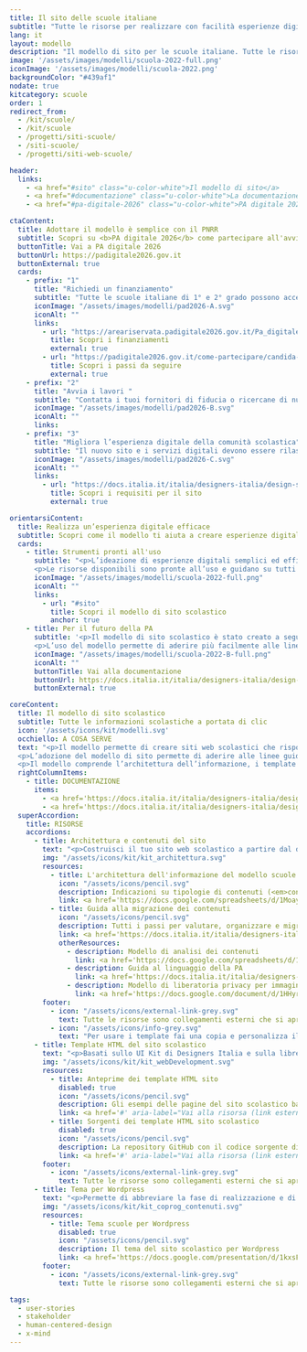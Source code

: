 ```yaml
---
title: Il sito delle scuole italiane
subtitle: "Tutte le risorse per realizzare con facilità esperienze digitali semplici e moderne per la comunità scolastica"
lang: it
layout: modello
description: "Il modello di sito per le scuole italiane. Tutte le risorse per realizzare con facilità esperienze digitali semplici e accessibili per la comunità scolastica"
image: '/assets/images/modelli/scuola-2022-full.png'
iconImage: '/assets/images/modelli/scuola-2022.png'
backgroundColor: "#439af1"
nodate: true
kitcategory: scuole
order: 1
redirect_from:
  - /kit/scuole/
  - /kit/scuole
  - /progetti/siti-scuole/
  - /siti-scuole/
  - /progetti/siti-web-scuole/

header:
  links:
    - <a href="#sito" class="u-color-white">Il modello di sito</a>
    - <a href="#documentazione" class="u-color-white">La documentazione del modello</a>
    - <a href="#pa-digitale-2026" class="u-color-white">PA digitale 2026</a>

ctaContent:
  title: Adottare il modello è semplice con il PNRR
  subtitle: Scopri su <b>PA digitale 2026</b> come partecipare all'avviso per il finanziamento dedicato a migliorare l'esperienza utente del cittadino nei siti web scolastici
  buttonTitle: Vai a PA digitale 2026
  buttonUrl: https://padigitale2026.gov.it
  buttonExternal: true
  cards:
    - prefix: "1"
      title: "Richiedi un finanziamento"
      subtitle: "Tutte le scuole italiane di 1° e 2° grado possono accedere ai fondi PNRR per l'aggiornamento del sito web. Il processo di candidatura, semplice e veloce, è interamente online sulla piattaforma PA digitale 2026."
      iconImage: "/assets/images/modelli/pad2026-A.svg"
      iconAlt: ""
      links:
        - url: "https://areariservata.padigitale2026.gov.it/Pa_digitale2026_dettagli_avviso?id=a017Q00000dk82wQAA"
          title: Scopri i finanziamenti
          external: true
        - url: "https://padigitale2026.gov.it/come-partecipare/candida-pa/"
          title: Scopri i passi da seguire
          external: true
    - prefix: "2"
      title: "Avvia i lavori "
      subtitle: "Contatta i tuoi fornitori di fiducia o ricercane di nuovi tramite il portale MePA. Le attività devono iniziare entro 6 mesi dalla pubblicazione del decreto di finanziamento."
      iconImage: "/assets/images/modelli/pad2026-B.svg"
      iconAlt: ""
      links:
    - prefix: "3"
      title: "Migliora l’esperienza digitale della comunità scolastica"
      subtitle: "Il nuovo sito e i servizi digitali devono essere rilasciati entro 9 mesi dall’avvio dei lavori e rispettare i requisiti tecnici minimi per l’accesso ai fondi."
      iconImage: "/assets/images/modelli/pad2026-C.svg"
      iconAlt: ""
      links:
        - url: "https://docs.italia.it/italia/designers-italia/design-scuole-docs/it/v2022.1/conformita-modello-scuola.html"
          title: Scopri i requisiti per il sito
          external: true

orientarsiContent:
  title: Realizza un’esperienza digitale efficace
  subtitle: Scopri come il modello ti aiuta a creare esperienze digitali coerenti e centrate sugli utenti, contribuendo alla trasformazione digitale delle pubblica amministrazione
  cards:
    - title: Strumenti pronti all'uso
      subtitle: "<p>L’ideazione di esperienze digitali semplici ed efficaci richiede tempo, risorse e molta ricerca. Il modello di sito per le scuole permette di rispondere alle esigenze di studenti, genitori e tutta la comunità scolastica in modo rapido e a basso costo, sfruttando procedure e funzionalità già validate con gli utenti.</p>
      <p>Le risorse disponibili sono pronte all’uso e guidano su tutti gli aspetti della realizzazione, dall’implementazione dei template alla migrazione dei contenuti.</p>"
      iconImage: "/assets/images/modelli/scuola-2022-full.png"
      iconAlt: ""
      links:
        - url: "#sito"
          title: Scopri il modello di sito scolastico
          anchor: true
    - title: Per il futuro della PA
      subtitle: '<p>Il modello di sito scolastico è stato creato a seguito di un processo pluriennale di ricerca e progettazione con i cittadini a cura del progetto <strong>Designers Italia</strong>.</p>
      <p>L’uso del modello permette di aderire più facilmente alle linee guida nazionali di design e alle migliori pratiche di progettazione digitale, anticipando l’adozione di indicazioni di livello europeo.</p>'
      iconImage: "/assets/images/modelli/scuola-2022-B-full.png"
      iconAlt: ""
      buttonTitle: Vai alla documentazione
      buttonUrl: https://docs.italia.it/italia/designers-italia/design-scuole-docs/
      buttonExternal: true

coreContent:
  title: Il modello di sito scolastico
  subtitle: Tutte le informazioni scolastiche a portata di clic
  icon: '/assets/icons/kit/modelli.svg'
  occhiello: A COSA SERVE
  text: "<p>Il modello permette di creare siti web scolastici che rispondono ai bisogni degli utenti, con interfacce e strutture informative semplici da usare e navigare. Lo scopo è di fornire a studenti, genitori e tutta la comunità scolastica un solido punto di riferimento per trovare con facilità tutte le informazioni di cui hanno bisogno.</p>
  <p>L’adozione del modello di sito permette di aderire alle linee guida di design per i siti internet e i servizi digitali della PA, fornendo un’esperienza coerente tra le istituzioni e facilitandone l’uso per i cittadini che si spostano tra varie scuole.</p>
  <p>Il modello comprende l’architettura dell’informazione, i template HTML e i temi CMS, corredati da una serie di guide pratiche a supporto.</p>"
  rightColumnItems:
    - title: DOCUMENTAZIONE
      items:
        - <a href='https://docs.italia.it/italia/designers-italia/design-scuole-docs/it/v2022.1/risorse.html' target="_blank">Come usare le risorse</a>
        - <a href='https://docs.italia.it/italia/designers-italia/design-scuole-docs/it/v2022.1/conformita-modello-scuola.html' target="_blank">La conformità al modello</a>
  superAccordion:
    title: RISORSE
    accordions:
      - title: Architettura e contenuti del sito
        text: "<p>Costruisci il tuo sito web scolastico a partire dal documento di architettura dell’informazione. L'architettura dell'informazione rappresenta la struttura del sito e viene usata dai developer per la realizzazione delle strutture di <em>front-end</em> a <em>back-end</em>; è inoltre fondamentale per i designer per organizzare i vari livelli di contenuto nelle pagine del sito.</p>"
        img: "/assets/icons/kit/kit_architettura.svg"
        resources:
          - title: L'architettura dell'informazione del modello scuole
            icon: "/assets/icons/pencil.svg"
            description: Indicazioni su tipologie di contenuti (<em>content type</em>), sistemi di navigazione e tassonomie per tutte le aree del sito di una scuola
            link: <a href='https://docs.google.com/spreadsheets/d/1MoayTY05SE4ixtgBsfsdngdrFJf_Z2KNvDkMF3tKfc8/edit#gid=782511705' aria-label="Vai alla risorsa (link esterno)" target="_blank">Vai alla risorsa</a>
          - title: Guida alla migrazione dei contenuti
            icon: "/assets/icons/pencil.svg"
            description: Tutti i passi per valutare, organizzare e migrare i contenuti esistenti sulla nuova struttura del sito scolastico
            link: <a href='https://docs.italia.it/italia/designers-italia/design-scuole-docs/it/v2022.1/risorse/guida-migrazione-contenuti.html' aria-label="Vai alla risorsa (link esterno)" target="_blank">Vai alla risorsa</a>
            otherResources:
              - description: Modello di analisi dei contenuti
                link: <a href='https://docs.google.com/spreadsheets/d/1tmVB0unvsZ5wViYFtyaf95t69Pt4a5JAIFmGdjJjdwI/edit?usp=sharing' target="_blank" aria-label="Vai all'esempio (link esterno)">Vai alla risorsa</a>
              - description: Guida al linguaggio della PA
                link: <a href='https://docs.italia.it/italia/designers-italia/writing-toolkit/it/bozza/index.html' target="_blank" aria-label="Vai all'esempio (link esterno)">Vai alla risorsa</a>
              - description: Modello di liberatoria privacy per immagini e video
                link: <a href='https://docs.google.com/document/d/1HHyrk8L86XHuC0NOCAnSDY68Bjbjpp0vxvk5cL330vo/edit?usp=sharing' target="_blank" aria-label="Vai all'esempio (link esterno)">Vai alla risorsa</a>
        footer:
          - icon: "/assets/icons/external-link-grey.svg"
            text: Tutte le risorse sono collegamenti esterni che si aprono in una nuova finestra.
          - icon: "/assets/icons/info-grey.svg"
            text: "Per usare i template fai una copia e personalizza il file: trovi le istruzioni nella prima pagina della risorsa."
      - title: Template HTML del sito scolastico
        text: "<p>Basati sullo UI Kit di Designers Italia e sulla libreria Bootstrap Italia, i template HTML servono ai developers per la creazione del frontend del sito, ma possono essere utili anche ai designer come esempi di pagine e contenuti.</p>"
        img: "/assets/icons/kit/kit_webDevelopment.svg"
        resources:
          - title: Anteprime dei template HTML sito
            disabled: true
            icon: "/assets/icons/pencil.svg"
            description: Gli esempi delle pagine del sito scolastico basati sui template HTML Bootstrap
            link: <a href='#' aria-label="Vai alla risorsa (link esterno)" target="_blank">Vai alla risorsa</a>
          - title: Sorgenti dei template HTML sito scolastico
            disabled: true
            icon: "/assets/icons/pencil.svg"
            description: La repository GitHub con il codice sorgente di tutti i template per creare il sito di una scuola
            link: <a href='#' aria-label="Vai alla risorsa (link esterno)" target="_blank">Vai alla risorsa</a>
        footer:
          - icon: "/assets/icons/external-link-grey.svg"
            text: Tutte le risorse sono collegamenti esterni che si aprono in una nuova finestra.
      - title: Tema per Wordpress
        text: "<p>Permette di abbreviare la fase di realizzazione e di implementare direttamente l’architettura dell'informazione e il codice html su una fra le più comuni piattaforme di gestione contenuti.</p>"
        img: "/assets/icons/kit/kit_coprog_contenuti.svg"
        resources:
          - title: Tema scuole per Wordpress
            disabled: true
            icon: "/assets/icons/pencil.svg"
            description: Il tema del sito scolastico per Wordpress
            link: <a href='https://docs.google.com/presentation/d/1kxsFXSesX2kCOR1L3SbPfYqFInFhf_A7RW3_2xZ943o/edit?usp=sharing' aria-label="Vai alla risorsa (link esterno)" target="_blank">Vai alla risorsa</a>
        footer:
          - icon: "/assets/icons/external-link-grey.svg"
            text: Tutte le risorse sono collegamenti esterni che si aprono in una nuova finestra.

tags:
  - user-stories
  - stakeholder
  - human-centered-design
  - x-mind
---
```


